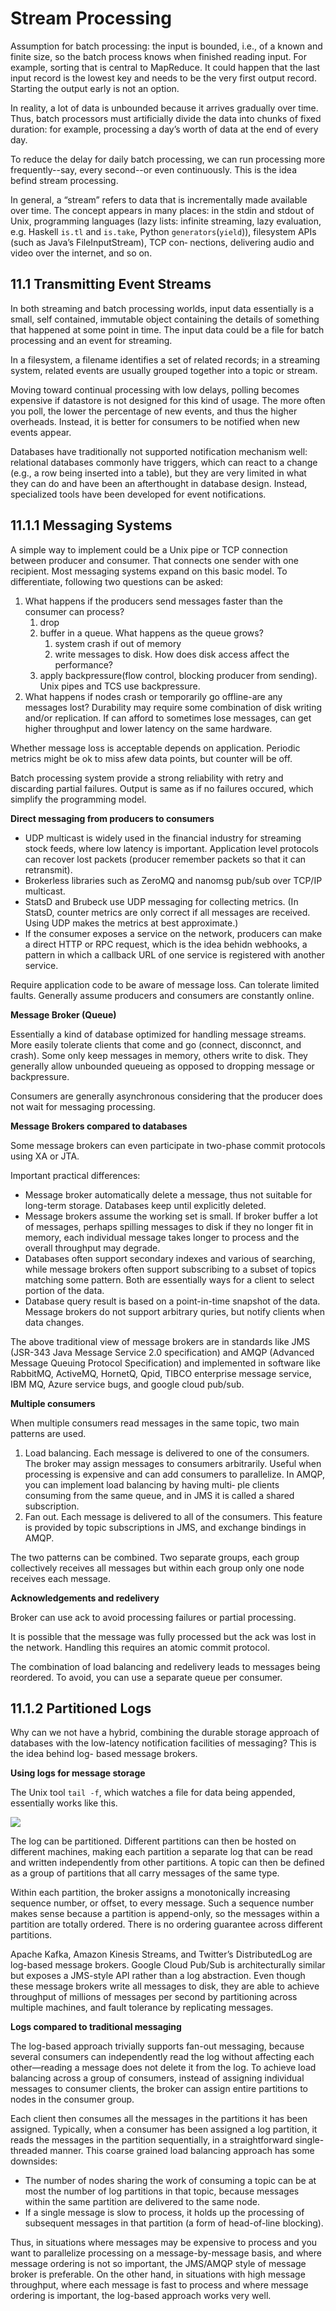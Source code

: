# Stream Processing

Assumption for batch processing: the input is bounded, i.e., of a known and finite size, so the batch process knows when finished reading input. For example, sorting that is central to MapReduce. It could happen that the last input record is the lowest key and needs to be the very first output record. Starting the output early is not an option.

In reality, a lot of data is unbounded because it arrives gradually over time. Thus, batch processors must artificially divide the data into chunks of fixed duration: for example, processing a day’s worth of data at the end of every day.

To reduce the delay for daily batch processing, we can run processing more frequently--say, every second--or even continuously. This is the idea befind stream processing.

In general, a “stream” refers to data that is incrementally made available over time. The concept appears in many places: in the stdin and stdout of Unix, programming languages (lazy lists: infinite streaming, lazy evaluation, e.g. Haskell `is.tl` and `is.take`, Python `generators`(`yield`)), filesystem APIs (such as Java’s FileInputStream), TCP con‐ nections, delivering audio and video over the internet, and so on.

## 11.1 Transmitting Event Streams

In both streaming and batch processing worlds, input data essentially is a small, self contained, immutable object containing the details of something that happened at some point in time. The input data could be a file for batch processing and an event for streaming.

In a filesystem, a filename identifies a set of related records; in a streaming system, related events are usually grouped together into a topic or stream.

Moving toward continual processing with low delays, polling becomes expensive if datastore is not designed for this kind of usage. The more often you poll, the lower the percentage of  new events, and thus the higher overheads. Instead, it is better for consumers to be notified when new events appear.

Databases have traditionally not supported notification mechanism well: relational databases commonly have triggers, which can react to a change (e.g., a row being inserted into a table), but they are very limited in what they can do and have been an afterthought in database design. Instead, specialized tools have been developed for event notifications.

## 11.1.1 Messaging Systems

A simple way to implement could be a Unix pipe or TCP connection between producer and consumer. That connects one sender with one recipient. Most messaging systems expand on this basic model. To differentiate, following two questions can be asked:

1. What happens if the producers send messages faster than the consumer can process?
    1. drop
    1. buffer in a queue. What happens as the queue grows?
        1. system crash if out of memory
        1. write messages to disk. How does disk access affect the performance?
    1. apply backpressure(flow control, blocking producer from sending). Unix pipes and TCS use backpressure.
1. What happens if nodes crash or temporarily go offline-are any messages lost? Durability may require some combination of disk writing and/or replication. If can afford to sometimes lose messages, can get higher throughput and lower latency on the same hardware.

Whether message loss is acceptable depends on application. Periodic metrics might be ok to miss afew data points, but counter will be off.

Batch processing system provide a strong reliability with retry and discarding partial failures. Output is same as if no failures occured, which simplify the programming model.

**Direct messaging from producers to consumers**

- UDP multicast is widely used in the financial industry for streaming stock feeds, where low latency is important. Application level protocols can recover lost packets (producer remember packets so that it can retransmit).
- Brokerless libraries such as ZeroMQ and nanomsg pub/sub over TCP/IP multicast.
- StatsD and Brubeck use UDP messaging for collecting metrics. (In StatsD, counter metrics are only correct if all messages are received. Using UDP makes the metrics at best approximate.)
- If the consumer exposes a service on the network, producers can make a direct HTTP or RPC request, which is the idea behidn webhooks, a pattern in which a callback URL of one service is registered with another service.

Require application code to be aware of message loss. Can tolerate limited faults. Generally assume producers and consumers are constantly online.

**Message Broker (Queue)**

Essentially a kind of database optimized for handling message streams. More easily tolerate clients that come and go (connect, disconnct, and crash). Some only keep messages in memory, others write to disk. They generally allow unbounded queueing as opposed to dropping message or backpressure.

Consumers are generally asynchronous considering that the producer does not wait for messaging processing.

**Message Brokers compared to databases**

Some message brokers can even participate in two-phase commit protocols using XA or JTA.

Important practical differences:

- Message broker automatically delete a message, thus not suitable for long-term storage. Databases keep until explicitly deleted.
- Message brokers assume the working set is small. If broker buffer a lot of messages, perhaps spilling messages to disk if they no longer fit in memory, each individual message takes longer to process and the overall throughput may degrade.
- Databases often support secondary indexes and various of searching, while message brokers often support subscribing to a subset of topics matching some pattern. Both are essentially ways for a client to select portion of the data.
- Database query result is based on a point-in-time snapshot of the data. Message brokers do not support arbitrary quries, but notify clients when data changes.

The above traditional view of message brokers are in standards like JMS (JSR-343 Java Message Service 2.0 specification) and AMQP (Advanced Message Queuing Protocol Specification) and implemented in software like RabbitMQ, ActiveMQ, HornetQ, Qpid, TIBCO enterprise message service, IBM MQ, Azure service bugs, and google cloud pub/sub.

**Multiple consumers**

When multiple consumers read messages in the same topic, two main patterns are used.

1. Load balancing. Each message is delivered to one of the consumers. The broker may assign messages to consumers arbitrarily. Useful when processing is expensive and can add consumers to parallelize. In AMQP, you can implement load balancing by having multi‐ ple clients consuming from the same queue, and in JMS it is called a shared subscription.
1. Fan out. Each message is delivered to all of the consumers. This feature is provided by topic subscriptions in JMS, and exchange bindings in AMQP.

The two patterns can be combined. Two separate groups, each group collectively receives all messages but within each group only one node receives each message.

**Acknowledgements and redelivery**

Broker can use ack to avoid processing failures or partial processing.

It is possible that the message was fully processed but the ack was lost in the network. Handling this requires an atomic commit protocol.

The combination of load balancing and redelivery leads to messages being reordered. To avoid, you can use a separate queue per consumer.

## 11.1.2 Partitioned Logs

Why can we not have a hybrid, combining the durable storage approach of databases with the low-latency notification facilities of messaging? This is the idea behind log- based message brokers.

**Using logs for message storage**

The Unix tool `tail -f`, which watches a file for data being appended, essentially works like this.

![](./fig.11-3.png)

The log can be partitioned. Different partitions can then be hosted on different machines, making each partition a separate log that can be read and written independently from other partitions. A topic can then be defined as a group of partitions that all carry messages of the same type.

Within each partition, the broker assigns a monotonically increasing sequence number, or offset, to every message. Such a sequence number makes sense because a partition is append-only, so the messages within a partition are totally ordered. There is no ordering guarantee across different partitions.

Apache Kafka, Amazon Kinesis Streams, and Twitter’s DistributedLog are log-based message brokers. Google Cloud Pub/Sub is architecturally similar but exposes a JMS-style API rather than a log abstraction. Even though these message brokers write all messages to disk, they are able to achieve throughput of millions of messages per second by partitioning across multiple machines, and fault tolerance by replicating messages.

**Logs compared to traditional messaging**

The log-based approach trivially supports fan-out messaging, because several consumers can independently read the log without affecting each other—reading a message does not delete it from the log. To achieve load balancing across a group of consumers, instead of assigning individual messages to consumer clients, the broker can assign entire partitions to nodes in the consumer group.

Each client then consumes all the messages in the partitions it has been assigned. Typically, when a consumer has been assigned a log partition, it reads the messages in the partition sequentially, in a straightforward single-threaded manner. This coarse grained load balancing approach has some downsides:

- The number of nodes sharing the work of consuming a topic can be at most the number of log partitions in that topic, because messages within the same partition are delivered to the same node.
- If a single message is slow to process, it holds up the processing of subsequent messages in that partition (a form of head-of-line blocking).

Thus, in situations where messages may be expensive to process and you want to parallelize processing on a message-by-message basis, and where message ordering is not so important, the JMS/AMQP style of message broker is preferable. On the other hand, in situations with high message throughput, where each message is fast to process and where message ordering is important, the log-based approach works very well.
